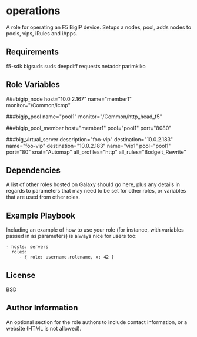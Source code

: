 operations
=========

A role for operating an F5 BigIP device. Setups a nodes, pool, adds nodes to pools, vips, iRules and iApps.

Requirements
------------

f5-sdk
bigsuds
suds
deepdiff
requests
netaddr
parimkiko

Role Variables
--------------
###bigip_node
host="10.0.2.167"
name="member1"
monitor="/Common/icmp"

###bigip_pool
name="pool1"
monitor="/Common/http_head_f5"

###bigip_pool_member
host="member1"
pool="pool1"
port="8080"

###big_virtual_server
description="foo-vip"
destination="10.0.2.183"
name="foo-vip"
destination="10.0.2.183"
name="vip1"
pool="pool1"
port="80"
snat="Automap"
all_profiles="http"
all_rules="Bodgeit_Rewrite"

Dependencies
------------

A list of other roles hosted on Galaxy should go here, plus any details in regards to parameters that may need to be set for other roles, or variables that are used from other roles.

Example Playbook
----------------

Including an example of how to use your role (for instance, with variables passed in as parameters) is always nice for users too:

    - hosts: servers
      roles:
         - { role: username.rolename, x: 42 }

License
-------

BSD

Author Information
------------------

An optional section for the role authors to include contact information, or a website (HTML is not allowed).
